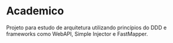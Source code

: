 # Academico

Projeto para estudo de arquitetura utilizando princípios do DDD e frameworks como WebAPI, Simple Injector e FastMapper.
